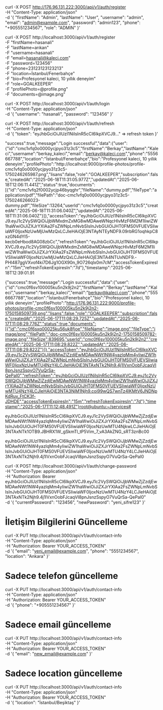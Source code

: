 curl -X POST http://176.96.131.222:3000/api/v1/auth/register \
  -H "Content-Type: application/json" \
  -d '{
    "firstName": "Admin",
    "lastName": "User", 
    "username": "admin",
    "email": "admin@example.com",
    "password": "admin123",
    "phone": "+905551234567",
    "role": "ADMIN"
  }'





  curl -X POST http://localhost:3000/api/v1/auth/register \
  -F "firstName=hasanali" \
  -F "lastName=arıkan" \
  -F "username=hasanali" \
  -F "email=hasanali@kaleci.com" \
  -F "password=123456" \
  -F "phone=23123123123213" \
  -F "location=İstanbul/Fenerbahçe" \
  -F "bio=Profesyonel kaleci, 10 yıllık deneyim" \
  -F "role=GOALKEEPER" \
  -F "profilePhoto=@profile.png" \
  -F "documents=@image.png"




curl -X POST http://localhost:3000/api/v1/auth/login \
  -H "Content-Type: application/json" \
  -d '{
    "username": "hasanali",
    "password": "123456"
  }'


curl -X POST http://localhost:3000/api/v1/auth/refresh \
  -H "Content-Type: application/json" \
  -d '{
    "token": "eyJhbGciOiJIUzI1NiIsInR5cCI6IkpXVCJ9..." => refresh token 
  }'

  


"success":true,"message":"Login successful","data":{"user":{"id":"cmc1vfq0o0000ycjpyo31z3c5","firstName":"Berkay","lastName":"Kaleci","username":"berkay_kaleci","email":"berkay@kaleci.com","phone":"5556667788","location":"İstanbul/Fenerbahçe","bio":"Profesyonel kaleci, 10 yıllık deneyim","profilePhoto":"http://localhost:9000/profile-photos/profile-cmc1vfq0o0000ycjpyo31z3c5-1750246265987.png","lisans":false,"role":"GOALKEEPER","subscription":false,"createdAt":"2025-06-18T11:31:05.977Z","updatedAt":"2025-06-18T12:06:11.441Z","status":true,"documents":[{"id":"cmc1vfq2f0002ycjp46byqghr","fileName":"dummy.pdf","fileType":"application/pdf","filePath":"doc-cmc1vfq0o0000ycjpyo31z3c5-1750246266023-dummy.pdf","fileSize":13264,"userId":"cmc1vfq0o0000ycjpyo31z3c5","createdAt":"2025-06-18T11:31:06.040Z","updatedAt":"2025-06-18T11:31:06.040Z"}]},"accessToken":"eyJhbGciOiJIUzI1NiIsInR5cCI6IkpXVCJ9.eyJ1c2VySWQiOiJjbWMxdmZxMG8wMDAweWNqcHlvMzF6M2M1IiwiZW1haWwiOiJiZXJrYXlAa2FsZWNpLmNvbSIsInJvbGUiOiJHT0FMS0VFUEVSIiwiaWF0IjoxNzUwMjUwMzQxLCJleHAiOjE3NTAyNTEyNDF9.09rbRG1oqhkpC8xzGN4dYl5-kecb0eHbod8AG08zbCc","refreshToken":"eyJhbGciOiJIUzI1NiIsInR5cCI6IkpXVCJ9.eyJ1c2VySWQiOiJjbWMxdmZxMG8wMDAweWNqcHlvMzF6M2M1IiwiZW1haWwiOiJiZXJrYXlAa2FsZWNpLmNvbSIsInJvbGUiOiJHT0FMS0VFUEVSIiwiaWF0IjoxNzUwMjUwMzQxLCJleHAiOjE3NTA4NTUxNDF9.-PHl487ggVXvof4ki7D6Jg1OGX90n_9O726qlx0m7cM","accessTokenExpiresIn":"15m","refreshTokenExpiresIn":"7d"},"timestamp":"2025-06-18T12:39:01.91


{"success":true,"message":"Login successful","data":{"user":{"id":"cmc0f6sv100005ku5n2k9j2n2","firstName":"Berkay","lastName":"Kaleci","username":"berkay_kaleci","email":"berkay@kaleci.com","phone":"5556667788","location":"İstanbul/Fenerbahçe","bio":"Profesyonel kaleci, 10 yıllık deneyim","profilePhoto":"http://176.96.131.222:9000/profile-photos/profile-cmc0f6sv100005ku5n2k9j2n2-1750158509739.png","lisans":false,"role":"GOALKEEPER","subscription":false,"createdAt":"2025-06-17T11:08:29.725Z","updatedAt":"2025-06-17T11:08:29.776Z","status":true,"documents":[{"id":"cmc0f6sxq00025ku56uk8fjoe","fileName":"image.png","fileType":"image/png","filePath":"doc-cmc0f6sv100005ku5n2k9j2n2-1750158509782-image.png","fileSize":839695,"userId":"cmc0f6sv100005ku5n2k9j2n2","createdAt":"2025-06-17T11:08:29.822Z","updatedAt":"2025-06-17T11:08:29.822Z"}]},"accessToken":"eyJhbGciOiJIUzI1NiIsInR5cCI6IkpXVCJ9.eyJ1c2VySWQiOiJjbWMwZjZzdjEwMDAwNWt1NW4yazlqMm4yIiwiZW1haWwiOiJiZXJrYXlAa2FsZWNpLmNvbSIsInJvbGUiOiJHT0FMS0VFUEVSIiwiaWF0IjoxNzUwMTU4NzY4LCJleHAiOjE3NTAxNTk2Njh9.4j1lVxnOobFJcaqVI8pnJsnzSspyO7VuQrSa-QePaI0","refreshToken":"eyJhbGciOiJIUzI1NiIsInR5cCI6IkpXVCJ9.eyJ1c2VySWQiOiJjbWMwZjZzdjEwMDAwNWt1NW4yazlqMm4yIiwiZW1haWwiOiJiZXJrYXlAa2FsZWNpLmNvbSIsInJvbGUiOiJHT0FMS0VFUEVSIiwiaWF0IjoxNzUwMTU4NzY4LCJleHAiOjE3NTA3NjM1Njh9.coi99wQS7wnTz4lKMtV6JNDNpKdRuv_FtCK3f-JDHDE","accessTokenExpiresIn":"15m","refreshTokenExpiresIn":"7d"},"timestamp":"2025-06-17T11:12:48.491Z"}root@ubuntu:~/services# 


eyJhbGciOiJIUzI1NiIsInR5cCI6IkpXVCJ9.eyJ1c2VySWQiOiJjbWMwZjZzdjEwMDAwNWt1NW4yazlqMm4yIiwiZW1haWwiOiJiZXJrYXlAa2FsZWNpLmNvbSIsInJvbGUiOiJHT0FMS0VFUEVSIiwiaWF0IjoxNzUwMTU4NjkwLCJleHAiOjE3NTAxNTk1OTB9.JBHRX1W_gSkmTl_tP5Vim_7_vA3AkZNG_sRT3znBc00




eyJhbGciOiJIUzI1NiIsInR5cCI6IkpXVCJ9.eyJ1c2VySWQiOiJjbWMwZjZzdjEwMDAwNWt1NW4yazlqMm4yIiwiZW1haWwiOiJiZXJrYXlAa2FsZWNpLmNvbSIsInJvbGUiOiJHT0FMS0VFUEVSIiwiaWF0IjoxNzUwMTU4NzY4LCJleHAiOjE3NTAxNTk2Njh9.4j1lVxnOobFJcaqVI8pnJsnzSspyO7VuQrSa-QePaI0



curl -X POST http://localhost:3000/api/v1/auth/change-password \
  -H "Content-Type: application/json" \
  -H "Authorization: Bearer eyJhbGciOiJIUzI1NiIsInR5cCI6IkpXVCJ9.eyJ1c2VySWQiOiJjbWMwZjZzdjEwMDAwNWt1NW4yazlqMm4yIiwiZW1haWwiOiJiZXJrYXlAa2FsZWNpLmNvbSIsInJvbGUiOiJHT0FMS0VFUEVSIiwiaWF0IjoxNzUwMTU4NzY4LCJleHAiOjE3NTAxNTk2Njh9.4j1lVxnOobFJcaqVI8pnJsnzSspyO7VuQrSa-QePaI0" \
  -d '{
    "currentPassword": "123456",
    "newPassword": "yeni_sifre123"
  }'

# İletişim Bilgilerini Güncelleme
curl -X PUT http://localhost:3000/api/v1/auth/contact-info \
  -H "Content-Type: application/json" \
  -H "Authorization: Bearer YOUR_ACCESS_TOKEN" \
  -d '{
    "email": "yeni_email@example.com",
    "phone": "5551234567",
    "location": "Ankara"
  }'

# Sadece telefon güncelleme
curl -X PUT http://localhost:3000/api/v1/auth/contact-info \
  -H "Content-Type: application/json" \
  -H "Authorization: Bearer YOUR_ACCESS_TOKEN" \
  -d '{
    "phone": "+905551234567"
  }'

# Sadece email güncelleme
curl -X PUT http://localhost:3000/api/v1/auth/contact-info \
  -H "Content-Type: application/json" \
  -H "Authorization: Bearer YOUR_ACCESS_TOKEN" \
  -d '{
    "email": "new_email@example.com"
  }'

# Sadece location güncelleme
curl -X PUT http://localhost:3000/api/v1/auth/contact-info \
  -H "Content-Type: application/json" \
  -H "Authorization: Bearer YOUR_ACCESS_TOKEN" \
  -d '{
    "location": "İstanbul/Beşiktaş"
  }'